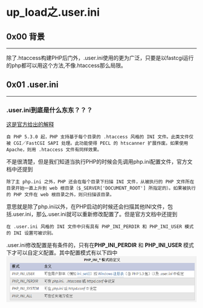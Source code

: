 # up_load之.user.ini
## 0x00 背景
-----------------------------------------------------------------------------------------------------------------------------------
除了.htaccess构建PHP后门外，.user.ini使用的更为广泛，只要是以fastcgi运行的php都可以用这个方法,不像.htaccess那么局限。
## 0x01 .user.ini
-----------------------------------------------------------------------------------------------------------------------------------
### .user.ini到底是什么东东？？？

[这是官方给出的解释](https://www.php.net/manual/zh/configuration.file.per-user.php)
```
自 PHP 5.3.0 起，PHP 支持基于每个目录的 .htaccess 风格的 INI 文件。此类文件仅被 CGI／FastCGI SAPI 处理。此功能使得 PECL 的 htscanner 扩展作废。如果使用 Apache，则用 .htaccess 文件有同样效果。
```
不是很清楚，但是我们知道当执行PHP的时候会先调用php.ini配置文件，官方文档中还提到
```
除了主 php.ini 之外，PHP 还会在每个目录下扫描 INI 文件，从被执行的 PHP 文件所在目录开始一直上升到 web 根目录（$_SERVER['DOCUMENT_ROOT'] 所指定的）。如果被执行的 PHP 文件在 web 根目录之外，则只扫描该目录。
```
意思就是除了php.ini以外，在PHP启动的时候还会扫描其他INI文件，包括.user.ini，那么.user.ini就可以重新修改配置了。但是官方文档中还提到
```
在 .user.ini 风格的 INI 文件中只有具有 PHP_INI_PERDIR 和 PHP_INI_USER 模式的 INI 设置可被识别。 
```
.user.ini修改配置是有条件的，只有在**PHP_INI_PERDIR** 和 **PHP_INI_USER** 模式下才可以自定义配置。其中配置模式有以下四中
![](inimode.png)
